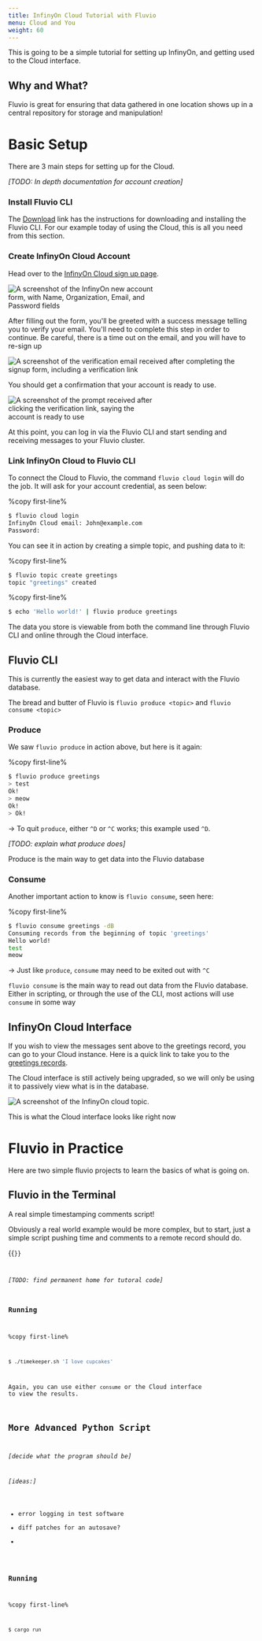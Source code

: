 ```yaml
---
title: InfinyOn Cloud Tutorial with Fluvio
menu: Cloud and You
weight: 60
---
```



This is going to be a simple tutorial for setting up InfinyOn, and getting used
to the Cloud interface.

## Why and What?

Fluvio is great for ensuring that data gathered in one location shows up in a
central repository for storage and manipulation!

# Basic Setup

There are 3 main steps for setting up for the Cloud.

_[TODO: In depth documentation for account creation]_

### Install Fluvio CLI

The [Download](/download) link has the instructions for downloading and installing
the Fluvio CLI. For our example today of using the Cloud, this is all you need
from this section.

### Create InfinyOn Cloud Account

Head over to the [InfinyOn Cloud sign up page](https://infinyon.cloud).

<img src="../images/cloud-signup.jpg"
     alt="A screenshot of the InfinyOn new account form, with Name, Organization, Email, and Password fields"
     style="justify: center; max-width: 300px" />

After filling out the form, you'll be greeted with a success message telling you
to verify your email. You'll need to complete this step in order to continue.
Be careful, there is a time out on the email, and you will have to re-sign up

<img src="../images/cloud-verification.jpg"
     alt="A screenshot of the verification email received after completing the signup form, including a verification link"
     style="justify: center; max-width: 500px" />

You should get a confirmation that your account is ready to use.

<img src="../images/cloud-confirmation.jpg"
     alt="A screenshot of the prompt received after clicking the verification link, saying the account is ready to use"
     style="justify: center; max-width: 300px" />


At this point, you can log in via the Fluvio CLI and start sending and receiving
messages to your Fluvio cluster.

### Link InfinyOn Cloud to Fluvio CLI

To connect the Cloud to Fluvio, the command `fluvio cloud login` will do the job.
It will ask for your account credential, as seen below:

%copy first-line%
```bash
$ fluvio cloud login
InfinyOn Cloud email: John@example.com
Password:
```

You can see it in action by creating a simple topic, and pushing data to it:

%copy first-line%
```bash
$ fluvio topic create greetings
topic "greetings" created
```

%copy first-line%
```bash
$ echo 'Hello world!' | fluvio produce greetings

```

The data you store is viewable from both the command line through Fluvio CLI and online
through the Cloud interface.

## Fluvio CLI

This is currently the easiest way to get data and interact with the Fluvio database.

The bread and butter of Fluvio is `fluvio produce <topic>` and `fluvio consume <topic>`

### Produce

We saw `fluvio produce` in action above, but here is it again:

%copy first-line%
```bash
$ fluvio produce greetings
> test
Ok!
> meow
Ok!
> Ok!
```

-> To quit `produce`, either `^D` or `^C` works; this example used `^D`.

_[TODO: explain what produce does]_

Produce is the main way to get data into the Fluvio database

### Consume

Another important action to know is `fluvio consume`, seen here:

%copy first-line%
```bash
$ fluvio consume greetings -dB
Consuming records from the beginning of topic 'greetings'
Hello world!
test
meow
```

-> Just like `produce`, `consume` may need to be exited out with `^C`

`fluvio consume` is the main way to read out data from the Fluvio database. Either
in scripting, or through the use of the CLI, most actions will use `consume` in some way

## InfinyOn Cloud Interface

If you wish to view the messages sent above to the greetings record, you can go
to your Cloud instance.
Here is a quick link to take you to the [greetings records](https://infinyon.cloud/account/clusters/default/topics/greetings/records).

The Cloud interface is still actively being upgraded, so we will only be using
it to passively view what is in the database.

<img src="../images/cloud-overview.jpg"
     alt="A screenshot of the InfinyOn cloud topic."
     style="justify: center; max-width: 500px" />

This is what the Cloud interface looks like right now

# Fluvio in Practice

Here are two simple fluvio projects to learn the basics of what is going on.

## Fluvio in the Terminal

A real simple timestamping comments script!

Obviously a real world example would be more complex, but to start, just a simple
script pushing time and comments to a remote record should do.

{{<code file="/code/zsh/timekeeper.sh" lang="zsh" copy=true >}}

_[TODO: find permanent home for tutoral code]_

### Running

%copy first-line%
```bash
$ ./timekeeper.sh 'I love cupcakes'
```

Again, you can use either `consume` or the Cloud interface to view the results.

## More Advanced Python Script


_[decide what the program should be]_

_[ideas:]_

* error logging in test software
* diff patches for an autosave?
*

### Running

%copy first-line%
```bash
$ cargo run
```
